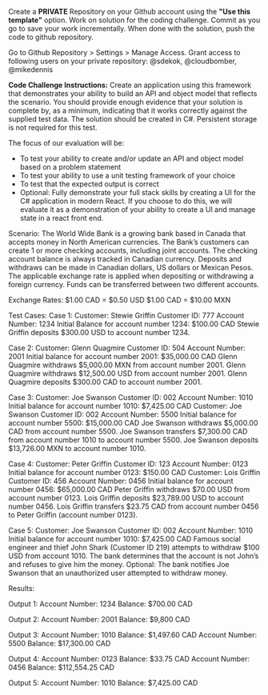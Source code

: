 Create a **PRIVATE** Repository on your Github account using the **"Use this template"** option. Work on solution for the coding challenge. Commit as you go to save your work incrementally. When done with the solution, push the code to github repository.

Go to Github Repository > Settings > Manage Access. Grant access to following users on your private repository: @sdekok, @cloudbomber, @mikedennis

**Code Challenge Instructions:**
Create an application using this framework that demonstrates your ability to build an API and object model that reflects the scenario. You should provide enough evidence that your solution is complete by, as a minimum, indicating that it works correctly against the supplied test data. The solution should be created in C#. Persistent storage is not required for this test.

The focus of our evaluation will be:

- To test your ability to create and/or update an API and object model based on a problem statement
- To test your ability to use a unit testing framework of your choice
- To test that the expected output is correct
- Optional: Fully demonstrate your full stack skills by creating a UI for the C# application in modern React. If you choose to do this, we will evaluate it as a demonstration of your ability to create a UI and manage state in a react front end.

Scenario:
The World Wide Bank is a growing bank based in Canada that accepts money in North American currencies. The Bank’s customers can create 1 or more checking accounts, including joint accounts. The checking account balance is always tracked in Canadian currency. Deposits and withdraws can be made in Canadian dollars, US dollars or Mexican Pesos. The applicable exchange rate is applied when depositing or withdrawing a foreign currency. Funds can be transferred between two different accounts.

Exchange Rates: $1.00 CAD = $0.50 USD $1.00 CAD = $10.00 MXN

Test Cases:
Case 1: Customer: Stewie Griffin Customer ID: 777 Account Number: 1234 Initial Balance for account number 1234: $100.00 CAD Stewie Griffin deposits $300.00 USD to account number 1234.

Case 2: Customer: Glenn Quagmire Customer ID: 504 Account Number: 2001 Initial balance for account number 2001: $35,000.00 CAD Glenn Quagmire withdraws $5,000.00 MXN from account number 2001. Glenn Quagmire withdraws $12,500.00 USD from account number 2001. Glenn Quagmire deposits $300.00 CAD to account number 2001.

Case 3: Customer: Joe Swanson Customer ID: 002 Account Number: 1010 Initial balance for account number 1010: $7,425.00 CAD Customer: Joe Swanson Customer ID: 002 Account Number: 5500 Initial balance for account number 5500: $15,000.00 CAD Joe Swanson withdraws $5,000.00 CAD from account number 5500. Joe Swanson transfers $7,300.00 CAD from account number 1010 to account number 5500. Joe Swanson deposits $13,726.00 MXN to account number 1010.

Case 4: Customer: Peter Griffin Customer ID: 123 Account Number: 0123 Initial balance for account number 0123: $150.00 CAD Customer: Lois Griffin Customer ID: 456 Account Number: 0456 Initial balance for account number 0456: $65,000.00 CAD Peter Griffin withdraws $70.00 USD from account number 0123. Lois Griffin deposits $23,789.00 USD to account number 0456. Lois Griffin transfers $23.75 CAD from account number 0456 to Peter Griffin (account number 0123).

Case 5: Customer: Joe Swanson Customer ID: 002 Account Number: 1010 Initial balance for account number 1010: $7,425.00 CAD Famous social engineer and thief John Shark (Customer ID 219) attempts to withdraw $100 USD from account 1010. The bank determines that the account is not John’s and refuses to give him the money. Optional: The bank notifies Joe Swanson that an unauthorized user attempted to withdraw money.

Results:

Output 1: Account Number: 1234 Balance: $700.00 CAD 

Output 2: Account Number: 2001 Balance: $9,800 CAD 

Output 3: Account Number: 1010 Balance: $1,497.60 CAD Account Number: 5500 Balance: $17,300.00 CAD 

Output 4: Account Number: 0123 Balance: $33.75 CAD Account Number: 0456 Balance: $112,554.25 CAD 

Output 5: Account Number: 1010 Balance: $7,425.00 CAD
